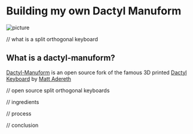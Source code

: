 # Building my own Dactyl Manuform
![picture](https://github.com/user-attachments/assets/63bcc12e-184b-408e-a990-da2763fed5c1)

// what is a split orthogonal keyboard 
## **What is a dactyl-manuform?**
[Dactyl-Manuform](https://github.com/abstracthat/dactyl-manuform) is an open source fork of the famous 3D printed [Dactyl Keyboard](https://github.com/adereth/dactyl-keyboard) by [Matt Adereth](https://github.com/adereth)

// open source split orthogonal keyboards

// ingredients

// process 

// conclusion

